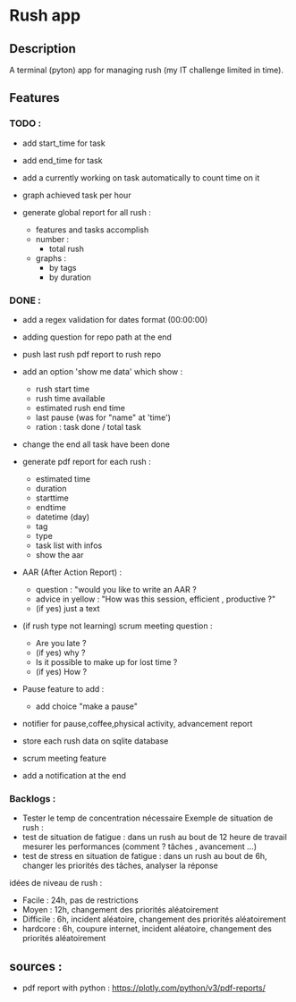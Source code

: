 # Rush app

## Description

A terminal (pyton) app for managing rush (my IT challenge limited in time).

## Features 

### TODO : 

<!-- - make the endtime equal to rush endtime if not "end this rush right now" -->

- add start_time for task
- add end_time for task
- add a currently working on task automatically to count time on it

- graph achieved task per hour

- generate global report for all rush : 
    - features and tasks accomplish 
    - number : 
        - total rush
    - graphs : 
        - by tags
        - by duration

### DONE : 

- add a regex validation for dates format (00:00:00)

- adding question for repo path at the end

- push last rush pdf report to rush repo

- add an option 'show me data' which show :
    - rush start time
    - rush time available
    - estimated rush end time
    - last pause (was for "name" at 'time')
    - ration : task done / total task

- change the end all task have been done

- generate pdf report for each rush : 
    - estimated time
    - duration
    - starttime
    - endtime
    - datetime (day)
    - tag
    - type
    - task list with infos
    - show the aar

- AAR (After Action Report) :
    - question : "would you like to write an AAR ?
    - advice in yellow : "How was this session, efficient , productive ?"
    - (if yes) just a text
- (if rush type not learning) scrum meeting question : 
    - Are you late ?
    - (if yes) why ?
    - Is it possible to make up for lost time ?
    - (if yes) How ?
- Pause feature to add : 
    - add choice "make a pause" 
- notifier for pause,coffee,physical activity, advancement report
- store each rush data on sqlite database
- scrum meeting feature
- add a notification at the end 


### Backlogs : 
- Tester le temp de concentration nécessaire 
Exemple de situation de rush : 
- test de situation de fatigue : dans un rush au bout de 12 heure de travail mesurer les performances (comment ? tâches , avancement ...)
- test de stress en situation de fatigue : dans un rush au bout de 6h, changer les priorités des tâches, analyser la réponse

idées de niveau de rush : 
- Facile : 24h, pas de restrictions
- Moyen : 12h, changement des priorités aléatoirement
- Difficile : 6h, incident aléatoire, changement des priorités aléatoirement
- hardcore : 6h, coupure internet, incident aléatoire, changement des priorités aléatoirement

## sources : 

- pdf report with python : https://plotly.com/python/v3/pdf-reports/